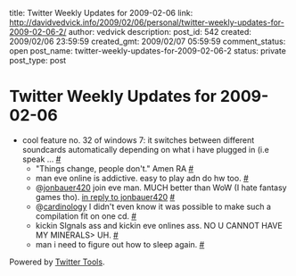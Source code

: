 title: Twitter Weekly Updates for 2009-02-06
link: http://davidvedvick.info/2009/02/06/personal/twitter-weekly-updates-for-2009-02-06-2/
author: vedvick
description: 
post_id: 542
created: 2009/02/06 23:59:59
created_gmt: 2009/02/07 05:59:59
comment_status: open
post_name: twitter-weekly-updates-for-2009-02-06-2
status: private
post_type: post

# Twitter Weekly Updates for 2009-02-06

* cool feature no. 32 of windows 7: it switches between different soundcards automatically depending on what i have plugged in (i.e speak ... [#](http://twitter.com/iamthemachine/statuses/1164123554)
  * "Things change, people don't." Amen RA [#](http://twitter.com/iamthemachine/statuses/1165028239)
  * man eve online is addictive. easy to play adn do hw too. [#](http://twitter.com/iamthemachine/statuses/1174598513)
  * @[jonbauer420](http://twitter.com/jonbauer420) join eve man. MUCH better than WoW (I hate fantasy games tho). [in reply to jonbauer420](http://twitter.com/jonbauer420/statuses/1174021157) [#](http://twitter.com/iamthemachine/statuses/1174637337)
  * @[cardinology](http://twitter.com/cardinology) I didn't even know it was possible to make such a compilation fit on one cd. [#](http://twitter.com/iamthemachine/statuses/1174645504)
  * kickin SIgnals ass and kickin eve onlines ass. NO U CANNOT HAVE MY MINERALS> UH. [#](http://twitter.com/iamthemachine/statuses/1175669596)
  * man i need to figure out how to sleep again. [#](http://twitter.com/iamthemachine/statuses/1182558667)

Powered by [Twitter Tools](http://alexking.org/projects/wordpress).